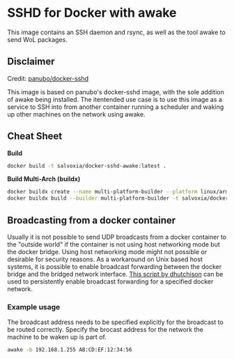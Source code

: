 # SSHD for Docker with awake

This image contains an SSH daemon and rsync, as well as the tool awake to send WoL packages.

## Disclaimer
Credit: [panubo/docker-sshd](https://github.com/panubo/docker-sshd)

This image is based on panubo's docker-sshd image, with the sole addition of awake being installed.
The itentended use case is to use this image as a service to SSH into from another container running a scheduler and waking up other machines on the network using awake.


## Cheat Sheet
__Build__ 
```bash
docker build -t salvoxia/docker-sshd-awake:latest .
```
__Build Multi-Arch (buildx)__ 
 ```bash
 docker buildx create --name multi-platform-builder --platform linux/arm/v7,linux/arm64/v8,linux/amd64
 docker buildx build --builder multi-platform-builder -t salvoxia/docker-sshd-awake:latest .
```

## Broadcasting from a docker container
Usually it is not possible to send UDP broadcasts from a docker container to the "outside world" if the container is not using host networking mode but the docker bridge. Using host networking mode might not possible or desirable for security reasons.
As a workaround on Unix based host systems, it is possible to enable broadcast forwarding between the docker bridge and the bridged network interface. [This script by dhutchison](https://github.com/dhutchison/container-images/blob/master/homebridge/configure_docker_networks_for_wol.sh) can be used to persistently enable broadcast forwarding for a specified docker network.

### Example usage
The broadcast address needs to be specified explicitly for the broadcast to be routed correctly. Specify the brocast address for the network the machine to be waken up is part of.
```bash
awake -b 192.168.1.255 AB:CD:EF:12:34:56
```

